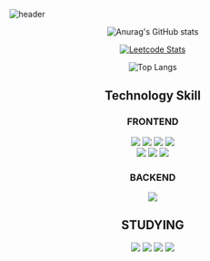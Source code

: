 ![header](https://capsule-render.vercel.app/api?type=venom&color=70:EDE8E2,100:FFFAFA&height=300&section=header&text=SONU&fontSize=90&fontColor=FFFFFF)

<div align=center>

  
![Anurag's GitHub stats](https://github-readme-stats.vercel.app/api?username=Sunja-An&show_icons=true&theme=radical)

[![Leetcode Stats](https://leetcard.jacoblin.cool/SONU)](https://leetcode.com/u/sonujp/)


![Top Langs](https://github-readme-stats.vercel.app/api/top-langs/?username=Sunja-An&layout=compact&theme=dark)

<div align=center>

## Technology Skill

### FRONTEND

<img src="https://img.shields.io/badge/html5-E34F26?style=for-the-badge&logo=HTML5&logoColor=white"> <img src="https://img.shields.io/badge/css3-1572B6?style=for-the-badge&logo=CSS3&logoColor=white"> <img src="https://img.shields.io/badge/Javascript-F7DF1E?style=for-the-badge&logo=Javascript&logoColor=white"> <img src="https://img.shields.io/badge/Typescript-3178C6?style=for-the-badge&logo=Typescript&logoColor=white"> <br /> <img src="https://img.shields.io/badge/Next.js-000000?style=for-the-badge&logo=Next.js&logoColor=white"> <img src="https://img.shields.io/badge/Tailwind-06B6D4?style=for-the-badge&logo=tailwindCSS&logoColor=white"> <img src="https://img.shields.io/badge/styled-components-DB7093?style=for-the-badge&logo=styledcomponents&logoColor=white">


### BACKEND
<img src="https://img.shields.io/badge/Nest.js-E0234E?style=for-the-badge&logo=Nestjs&logoColor=white"> 


## STUDYING

<img src="https://img.shields.io/badge/spring-6DB33F?style=for-the-badge&logo=spring&logoColor=white"> <img src="https://img.shields.io/badge/kotlin-7F52FF?style=for-the-badge&logo=kotlin&logoColor=white"> <img src="https://img.shields.io/badge/flutter-02569B?style=for-the-badge&logo=flutter&logoColor=white"> <img src="https://img.shields.io/badge/mysql-4479A1?style=for-the-badge&logo=mysql&logoColor=white"> 

</div>
